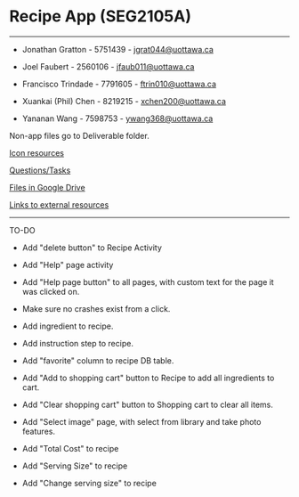 # Recipe App (SEG2105A)

-----
- Jonathan Gratton - 5751439 - jgrat044@uottawa.ca

- Joel Faubert - 2560106 - jfaub011@uottawa.ca

- Francisco Trindade - 7791605 - ftrin010@uottawa.ca

- Xuankai (Phil) Chen - 8219215 - xchen200@uottawa.ca

- Yananan Wang - 7598753 - ywang368@uottawa.ca

Non-app files go to Deliverable folder.

[Icon resources](https://material.io/icons/)

[Questions/Tasks](https://docs.google.com/a/uottawa.ca/document/d/1n7G0ezZN-zZ6YDHtu0oTuk_m5hXznxqeI3v8b2geQOI/edit?usp=sharing)

[Files in Google Drive](https://drive.google.com/drive/folders/0B5GHy9NkQvC9UVZTcWJ5ck1scWM?usp=sharing)

[Links to external resources](https://docs.google.com/a/uottawa.ca/document/d/1G-dW5NNh9_1FJ63BDsbiVdTuJWOVhfTyIjl6F7u1LRA/edit?usp=sharing)

-----
TO-DO

- Add "delete button" to Recipe Activity

- Add "Help" page activity

- Add "Help page button" to all pages, with custom text for the page it was clicked on.

- Make sure no crashes exist from a click.

- Add ingredient to recipe.

- Add instruction step to recipe.

- Add "favorite" column to recipe DB table.

- Add "Add to shopping cart" button to Recipe to add all ingredients to cart.

- Add "Clear shopping cart" button to Shopping cart to clear all items.

- Add "Select image" page, with select from library and take photo features.

- Add "Total Cost" to recipe

- Add "Serving Size" to recipe

- Add "Change serving size" to recipe

